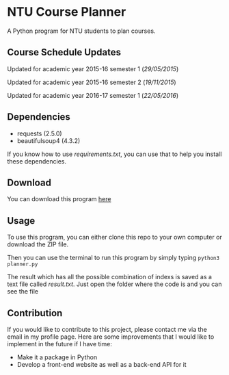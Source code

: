 # NTU Course Planner

A Python program for NTU students to plan courses.

## Course Schedule Updates

Updated for academic year 2015-16 semester 1 (*29/05/2015*)

Updated for academic year 2015-16 semester 2 (*19/11/2015*)

Updated for academic year 2016-17 semester 1 (*22/05/2016*)

## Dependencies

* requests (2.5.0)
* beautifulsoup4 (4.3.2)

If you know how to use *requirements.txt*, you can use that to help you install these dependencies.

## Download

You can download this program [here](https://github.com/koallen/NTUCoursePlanner/releases/tag/v1.0)

## Usage

To use this program, you can either clone this repo to your own computer or download the ZIP file.

Then you can use the terminal to run this program by simply typing `python3 planner.py`

The result which has all the possible combination of indexs is saved as a text file called *result.txt*. Just open the folder where the code is and you can see the file

## Contribution
If you would like to contribute to this project, please contact me via the email in my profile page. Here are some improvements that I would like to implement in the future if I have time:
- Make it a package in Python
- Develop a front-end website as well as a back-end API for it
